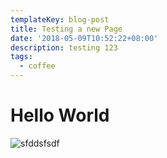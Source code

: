```yaml
---
templateKey: blog-post
title: Testing a new Page
date: '2018-05-09T10:52:22+08:00'
description: testing 123
tags:
  - coffee
---
```

# Hello World



![sfddsfsdf](/img/coffee-gear.png)
